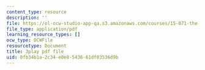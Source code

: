 ```yaml
---
content_type: resource
description: ''
file: https://ol-ocw-studio-app-qa.s3.amazonaws.com/courses/15-071-the-analytics-edge-spring-2017/0fb34b1a2c34e0e8543661df03536d9b_IZ0qGEZkTIw.pdf
file_type: application/pdf
learning_resource_types: []
ocw_type: OCWFile
resourcetype: Document
title: 3play pdf file
uid: 0fb34b1a-2c34-e0e8-5436-61df03536d9b
---
```

